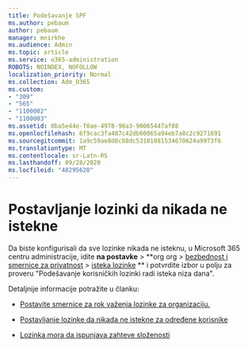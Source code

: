 ```yaml
---
title: Podešavanje SPF
ms.author: pebaum
author: pebaum
manager: mnirkhe
ms.audience: Admin
ms.topic: article
ms.service: o365-administration
ROBOTS: NOINDEX, NOFOLLOW
localization_priority: Normal
ms.collection: Adm_O365
ms.custom:
- "309"
- "565"
- "1100002"
- "1100003"
ms.assetid: 0ba5e44e-f0ae-4978-98a3-90065447af08
ms.openlocfilehash: 6f9cac3fa487c42db60065a94eb7a8c2c9271691
ms.sourcegitcommit: 1a9c59ae8d8c88dc53101881534670624a9973f6
ms.translationtype: MT
ms.contentlocale: sr-Latn-RS
ms.lasthandoff: 09/28/2020
ms.locfileid: "48295620"
---
```

# <a name="set-passwords-to-never-expire"></a>Postavljanje lozinki da nikada ne istekne

Da biste konfigurisali da sve lozinke nikada ne isteknu, u Microsoft 365 centru administracije, idite **na postavke**  >  **org org > [bezbednost i smernice za privatnost](https://portal.office.com/adminportal/home#/settings/security)  >  [isteka lozinke](https://portal.microsoft.com/Adminportal/Home#/Settings/SecurityPrivacy/:/Settings/L1/PasswordPolicy) ** i potvrdite izbor u polju za proveru "Podešavanje korisničkih lozinki radi isteka niza dana".
  
Detaljnije informacije potražite u članku:

- [Postavite smernice za rok važenja lozinke za organizaciju.](https://docs.microsoft.com/microsoft-365/admin/manage/set-password-expiration-policy)
  
- [Postavljanje lozinke da nikada ne istekne za određene korisnike](https://docs.microsoft.com/microsoft-365/admin/add-users/set-password-to-never-expire)

- [Lozinka mora da ispunjava zahteve složenosti](https://docs.microsoft.com/windows/security/threat-protection/security-policy-settings/password-must-meet-complexity-requirements)
  